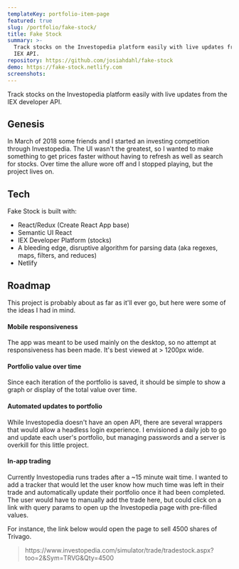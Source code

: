 ```yaml
---
templateKey: portfolio-item-page
featured: true
slug: /portfolio/fake-stock/
title: Fake Stock
summary: >-
  Track stocks on the Investopedia platform easily with live updates from the
  IEX API.
repository: https://github.com/josiahdahl/fake-stock
demo: https://fake-stock.netlify.com
screenshots:
---
```


Track stocks on the Investopedia platform easily with live updates from the IEX developer API.

## Genesis

In March of 2018 some friends and I started an investing competition through Investopedia. The UI wasn't the greatest, so I wanted to make something to get prices faster without having to refresh as well as search for stocks.
Over time the allure wore off and I stopped playing, but the project lives on.

## Tech

Fake Stock is built with:

- React/Redux (Create React App base)
- Semantic UI React
- IEX Developer Platform (stocks)
- A bleeding edge, disruptive algorithm for parsing data (aka regexes, maps, filters, and reduces)
- Netlify

## Roadmap

This project is probably about as far as it'll ever go, but here were some of the ideas I had in mind.

#### Mobile responsiveness

The app was meant to be used mainly on the desktop, so no attempt at responsiveness has been made. It's best viewed at > 1200px wide.

#### Portfolio value over time

Since each iteration of the portfolio is saved, it should be simple to show a graph or display of the total value over time.

#### Automated updates to portfolio

While Investopedia doesn't have an open API, there are several wrappers that would allow a headless login experience. I 
envisioned a daily job to go and update each user's portfolio, but managing passwords and a server is overkill for this little project.

#### In-app trading

Currently Investopedia runs trades after a ~15 minute wait time. I wanted to add a tracker that would let the user know 
how much time was left in their trade and automatically update their portfolio once it had been completed. The user 
would have to manually add the trade here, but could click on a link with query params to open up the Investopedia page 
with pre-filled values.

For instance, the link below would open the page to sell 4500 shares of Trivago.
<blockquote>https://<i></i>www.investopedia.com/simulator/trade/tradestock.aspx?too=2&Sym=TRVG&Qty=4500</blockquote>
